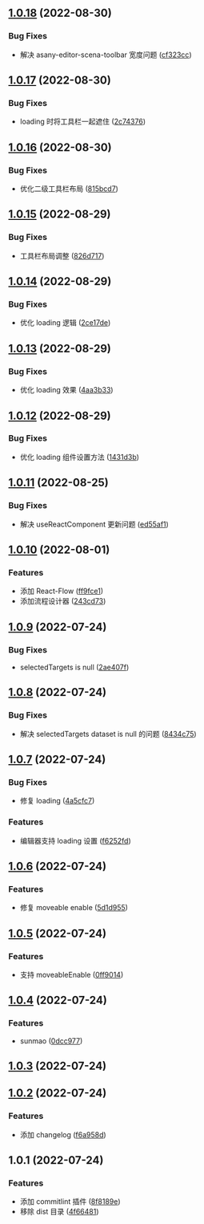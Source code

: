 ## [1.0.18](https://github.com/limaofeng/asany-sunmao/compare/v1.0.17...v1.0.18) (2022-08-30)


### Bug Fixes

* 解决 asany-editor-scena-toolbar 宽度问题 ([cf323cc](https://github.com/limaofeng/asany-sunmao/commit/cf323ccaca359263141be1e0974449ce97498014))



## [1.0.17](https://github.com/limaofeng/asany-sunmao/compare/v1.0.16...v1.0.17) (2022-08-30)


### Bug Fixes

* loading 时将工具栏一起遮住 ([2c74376](https://github.com/limaofeng/asany-sunmao/commit/2c743766864a38cae0a89772dc206b1ab8015b30))



## [1.0.16](https://github.com/limaofeng/asany-sunmao/compare/v1.0.15...v1.0.16) (2022-08-30)


### Bug Fixes

*  优化二级工具栏布局 ([815bcd7](https://github.com/limaofeng/asany-sunmao/commit/815bcd70f0e4d47f30a7de50b700258e9a7a0cda))



## [1.0.15](https://github.com/limaofeng/asany-sunmao/compare/v1.0.14...v1.0.15) (2022-08-29)


### Bug Fixes

* 工具栏布局调整 ([826d717](https://github.com/limaofeng/asany-sunmao/commit/826d717266e0641dedc81fbfab10b3bafb7aaabc))



## [1.0.14](https://github.com/limaofeng/asany-sunmao/compare/v1.0.13...v1.0.14) (2022-08-29)


### Bug Fixes

*  优化 loading 逻辑 ([2ce17de](https://github.com/limaofeng/asany-sunmao/commit/2ce17de8cdbc6bd9ba5ff074ca38cc75f371ea3c))



## [1.0.13](https://github.com/limaofeng/asany-sunmao/compare/v1.0.12...v1.0.13) (2022-08-29)


### Bug Fixes

* 优化 loading 效果 ([4aa3b33](https://github.com/limaofeng/asany-sunmao/commit/4aa3b3301f68a59f7ae63f21efc6bf4ca7237021))



## [1.0.12](https://github.com/limaofeng/asany-sunmao/compare/v1.0.11...v1.0.12) (2022-08-29)


### Bug Fixes

* 优化 loading 组件设置方法 ([1431d3b](https://github.com/limaofeng/asany-sunmao/commit/1431d3ba5de6dfc2e4671965c48315ea93d00de3))



## [1.0.11](https://github.com/limaofeng/asany-sunmao/compare/v1.0.10...v1.0.11) (2022-08-25)


### Bug Fixes

* 解决 useReactComponent 更新问题 ([ed55af1](https://github.com/limaofeng/asany-sunmao/commit/ed55af10255cb1c8764a15cd9fd3f74432d4590e))



## [1.0.10](https://github.com/limaofeng/asany-sunmao/compare/v1.0.9...v1.0.10) (2022-08-01)


### Features

* 添加 React-Flow ([ff9fce1](https://github.com/limaofeng/asany-sunmao/commit/ff9fce18baef69ec96693aa5cd19687f7985fe89))
* 添加流程设计器 ([243cd73](https://github.com/limaofeng/asany-sunmao/commit/243cd730316642aeb65134d0fe5c8cfebbc3aaea))



## [1.0.9](https://github.com/limaofeng/asany-sunmao/compare/v1.0.8...v1.0.9) (2022-07-24)


### Bug Fixes

* selectedTargets is null ([2ae407f](https://github.com/limaofeng/asany-sunmao/commit/2ae407f74218bb73f5aeaee03547700f3ce90997))



## [1.0.8](https://github.com/limaofeng/asany-sunmao/compare/v1.0.7...v1.0.8) (2022-07-24)


### Bug Fixes

* 解决 selectedTargets dataset is null 的问题 ([8434c75](https://github.com/limaofeng/asany-sunmao/commit/8434c7523b2359b4d034b004667065610aee0e97))



## [1.0.7](https://github.com/limaofeng/asany-sunmao/compare/v1.0.6...v1.0.7) (2022-07-24)


### Bug Fixes

* 修复 loading ([4a5cfc7](https://github.com/limaofeng/asany-sunmao/commit/4a5cfc7035cd0793293cf967bc0b7753c20f8a1a))


### Features

* 编辑器支持 loading 设置 ([f6252fd](https://github.com/limaofeng/asany-sunmao/commit/f6252fd494e20d1d019d69f503fc3be03d3c1364))



## [1.0.6](https://github.com/limaofeng/asany-sunmao/compare/v1.0.5...v1.0.6) (2022-07-24)


### Features

* 修复 moveable enable ([5d1d955](https://github.com/limaofeng/asany-sunmao/commit/5d1d955b96f7de8eecd29a08ec2e9f9af5c95ff3))



## [1.0.5](https://github.com/limaofeng/asany-sunmao/compare/v1.0.4...v1.0.5) (2022-07-24)


### Features

* 支持 moveableEnable ([0ff9014](https://github.com/limaofeng/asany-sunmao/commit/0ff90149403c2f629abf6c8bdeeb1fd4a38ac264))



## [1.0.4](https://github.com/limaofeng/asany-sunmao/compare/v1.0.3...v1.0.4) (2022-07-24)


### Features

* sunmao ([0dcc977](https://github.com/limaofeng/asany-sunmao/commit/0dcc977d07fa949eb9b0f61ba5e2756cfd455a37))



## [1.0.3](https://github.com/limaofeng/asany-sunmao/compare/v1.0.2...v1.0.3) (2022-07-24)



## [1.0.2](https://github.com/limaofeng/asany-sunmao/compare/v1.0.1...v1.0.2) (2022-07-24)


### Features

* 添加 changelog ([f6a958d](https://github.com/limaofeng/asany-sunmao/commit/f6a958d5b23c9ffb1c342fe50d1715254ad9d90f))



## 1.0.1 (2022-07-24)

### Features

- 添加 commitlint 插件 ([8f8189e](https://github.com/limaofeng/asany-sunmao/commit/8f8189e5583b3ac86ef605d04bc1f581d1f96f51))
- 移除 dist 目录 ([4f66481](https://github.com/limaofeng/asany-sunmao/commit/4f664814a6e68b2a29569864f3b772a4bea6cb01))
